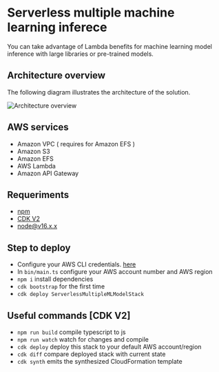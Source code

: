 # Serverless multiple machine learning inferece

You can take advantage of Lambda benefits for machine learning model inference with large libraries or pre-trained models.

## Architecture overview

The following diagram illustrates the architecture of the solution.

![Architecture overview](https://dev-to-uploads.s3.amazonaws.com/uploads/articles/4v1of2nlckfatsr8cuen.png)

## AWS services

- Amazon VPC ( requires for Amazon EFS )
- Amazon S3
- Amazon EFS
- AWS Lambda
- Amazon API Gateway

## Requeriments

- [npm](https://docs.npmjs.com/downloading-and-installing-node-js-and-npm)
- [CDK V2](https://www.npmjs.com/package/aws-cdk)
- [node@v16.x.x](https://nodejs.org/es/download/)

## Step to deploy

- Configure your AWS CLI credentials. [here](https://docs.aws.amazon.com/cli/latest/userguide/cli-configure-quickstart.html)
- In `bin/main.ts` configure your AWS account number and AWS region
- `npm i` install dependencies
- `cdk bootstrap` for the first time
- `cdk deploy ServerlessMultipleMLModelStack`

## Useful commands [CDK V2]

- `npm run build` compile typescript to js
- `npm run watch` watch for changes and compile
- `cdk deploy` deploy this stack to your default AWS account/region
- `cdk diff` compare deployed stack with current state
- `cdk synth` emits the synthesized CloudFormation template
